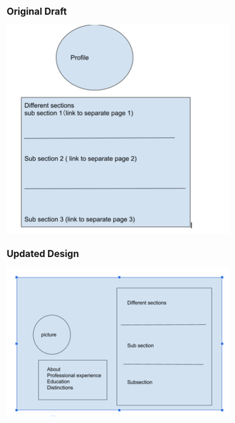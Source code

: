 
## Original Draft
![alt text](https://github.com/Cedarxi123/cedar-introduction-/blob/main/design/draft_design.png "Draft Design")

## Updated Design
![alt text](https://github.com/Cedarxi123/cedar-introduction-/blob/main/design/updated_design.png "Updated Design")